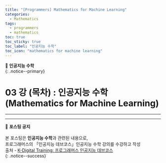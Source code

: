 ```yaml
---
title: "[Programmers] Mathematics for Machine Learning"
categories:
  - Mathematics
tags:
  - programmers
  - mathematics
toc: true
toc_sticky: true
toc_label: "인공지능 수학"
toc_icon: "mathematics for machine learning"
---
```


📌 **인공지능 수학**<br>
{: .notice--primary}

# 03 강 (목차) : 인공지능 수학(Mathematics for Machine Learning)
---


---



🔔 **포스팅 공지** <br><br>
본 포스팅은 **인공지능 수학**과 관련된 내용으로,<br>
프로그래머스의 「인공지능 데브코스」인공지능 수학 강의를 수강하고 작성<br>
출처 - [K-Digital Training: 프로그래머스 인공지능 데브코스](https://programmers.co.kr/learn/courses/11612)<br>
{: .notice--success}